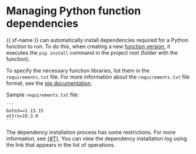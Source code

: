 # Managing Python function dependencies

{{ sf-name }} can automatically install dependencies required for a Python function to run. To do this, when creating a new [function version](../../operations/function/version-manage.md#func-version-create), it executes the `pip install` command in the project root (folder with the function).

To specify the necessary function libraries, list them in the `requirements.txt` file. For more information about the `requirements.txt` file format, see the [pip documentation](https://pip.pypa.io/en/stable/user_guide/#requirements-files).

Sample `requirements.txt` file:

    ```
    boto3==1.13.15
    attrs=19.3.0
    ```

The dependency installation process has some restrictions. For more information, see [{#T}](../../concepts/limits.md). You can view the dependency installation log using the link that appears in the list of operations.

